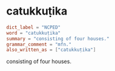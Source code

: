 # catukkuṭika

``` toml
dict_label = "NCPED"
word = "catukkuṭika"
summary = "consisting of four houses."
grammar_comment = "mfn."
also_written_as = ["catukkuṭika"]
```

consisting of four houses.

